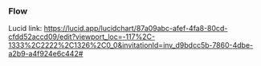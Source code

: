 ### Flow

Lucid link: https://lucid.app/lucidchart/87a09abc-afef-4fa8-80cd-cfdd52accd09/edit?viewport_loc=-117%2C-1333%2C2222%2C1326%2C0_0&invitationId=inv_d9bdcc5b-7860-4dbe-a2b9-a4f924e6c442#

